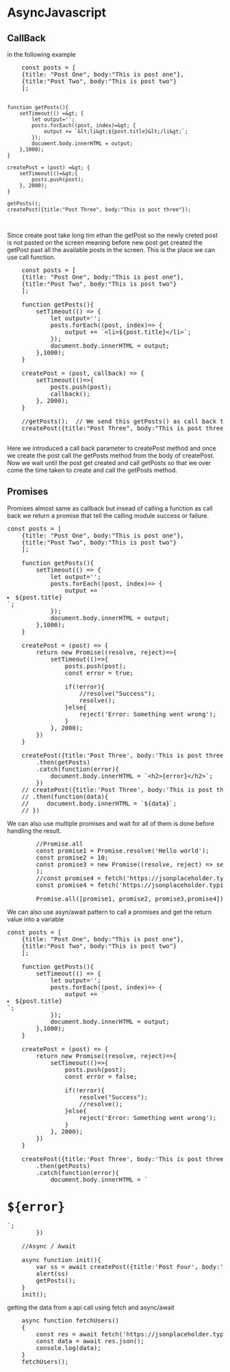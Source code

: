 # AsyncJavascript
<h2>CallBack</h2>
in the following example
<pre>
    const posts = [
    {title: "Post One", body:"This is post one"},
    {title:"Post Two", body:"This is post two"}
    ];

    function getPosts(){
        setTimeout(() =&gt; {
            let output='';
            posts.forEach((post, index)=&gt; {
                output += `&lt;li&gt;${post.title}&lt;/li&gt;`;
            });
            document.body.innerHTML = output;
        },1000);
    }

    createPost = (post) =&gt; {
        setTimeout(()=&gt;{
            posts.push(post);
        }, 2000);
    }

    getPosts();
    createPost({title:"Post Three", body:"This is post three"});
</pre>

Since create post take long tim ethan the getPost so the newly creted post is not pasted on the screen meaning before new post get created the getPost past all the available posts in the screen. This is the place we can use call function.

<pre>
    const posts = [
    {title: "Post One", body:"This is post one"},
    {title:"Post Two", body:"This is post two"}
    ];

    function getPosts(){
        setTimeout(() =&gt; {
            let output='';
            posts.forEach((post, index)=&gt; {
                output += `&lt;li&gt;${post.title}&lt;/li&gt;`;
            });
            document.body.innerHTML = output;
        },1000);
    }

    createPost = (post, callback) =&gt; {
        setTimeout(()=&gt;{
            posts.push(post);
            callback();
        }, 2000);
    }

    //getPosts();  // We send this getPosts() as call back to createPost function
    createPost({title:"Post Three", body:"This is post three"}, getPosts);

</pre>

Here we introduced a call back parameter to createPost method and once we create the post call the getPosts method from the body of createPost. Now we wait until the post get created and call getPosts so that we over come the time taken to create and call the getPosts method.

<h2>Promises</h2>

Promises almost same as callback but insead of calling a function as call back we return a promise that tell the calling module success or failure.
<pre>
const posts = [
    {title: "Post One", body:"This is post one"},
    {title:"Post Two", body:"This is post two"}
    ];
    
    function getPosts(){
        setTimeout(() => {
            let output='';
            posts.forEach((post, index)=> {
                output += `<li>${post.title}</li>`;
            });
            document.body.innerHTML = output;
        },1000);
    }
    
    createPost = (post) => {
        return new Promise((resolve, reject)=>{
            setTimeout(()=>{
                posts.push(post);
                const error = true;

                if(!error){
                    //resolve("Success");
                    resolve();
                }else{
                    reject('Error: Something went wrong');
                }
            }, 2000);
        })
    }
    
    createPost({title:'Post Three', body:'This is post three'})
        .then(getPosts)
        .catch(function(error){
            document.body.innerHTML = `&lt;h2&gt;{error}&lt;/h2&gt;`; 
        })
    // createPost({title:'Post Three', body:'This is post three'})
    // .then(function(data){
    //     document.body.innerHTML = `${data}`;
    // })
</pre>

We can also use multiple promises and wait for all of them is done before handling the result.
<pre>
        //Promise.all
        const promise1 = Promise.resolve('Hello world');
        const promise2 = 10;
        const promise3 = new Promise((resolve, reject) => setTimeout(resolve, 2000, 'Goodbye')
        );
        //const promise4 = fetch('https://jsonplaceholder.typicode.com/users')  // need to convert it to json to get the actual reult format
        const promise4 = fetch('https://jsonplaceholder.typicode.com/users').then(response => response.json());

        Promise.all([promise1, promise2, promise3,promise4]).then(values => console.log(values));
</pre>

We can also use asyn/await  pattern to call a promises and get the return value into a variable

<pre>
const posts = [
    {title: "Post One", body:"This is post one"},
    {title:"Post Two", body:"This is post two"}
    ];
    
    function getPosts(){
        setTimeout(() => {
            let output='';
            posts.forEach((post, index)=> {
                output += `<li>${post.title}</li>`;
            });
            document.body.innerHTML = output;
        },1000);
    }
    
    createPost = (post) => {
        return new Promise((resolve, reject)=>{
            setTimeout(()=>{
                posts.push(post);
                const error = false;

                if(!error){
                    resolve("Success");
                    //resolve();
                }else{
                    reject('Error: Something went wrong');
                }
            }, 2000);
        })
    }
    
    createPost({title:'Post Three', body:'This is post three'})
        .then(getPosts)
        .catch(function(error){
            document.body.innerHTML = `<h1>${error}</h1>`; 
        })
    
    //Async / Await

    async function init(){
        var ss = await createPost({title:'Post Four', body:'This is post four'});
        alert(ss)
        getPosts();
    }
    init();
</pre>

getting the data from a api call using fetch and async/await

<pre>
    async function fetchUsers()
    {
        const res = await fetch('https://jsonplaceholder.typicode.com/users');
        const data = await res.json();
        console.log(data);
    }
    fetchUsers();
</pre>